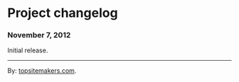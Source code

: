 # Project changelog

### November 7, 2012

Initial release.

<hr>

By: [topsitemakers.com](http://www.topsitemakers.com).
